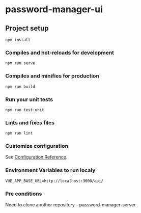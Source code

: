 # password-manager-ui

## Project setup
```
npm install
```

### Compiles and hot-reloads for development
```
npm run serve
```

### Compiles and minifies for production
```
npm run build
```

### Run your unit tests
```
npm run test:unit
```

### Lints and fixes files
```
npm run lint
```

### Customize configuration
See [Configuration Reference](https://cli.vuejs.org/config/).


### Environment Variables to run localy
```
VUE_APP_BASE_URL=http://localhost:3000/api/
```

### Pre conditions
Need to clone another repository - password-manager-server